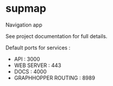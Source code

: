 # supmap

Navigation app

See project documentation for full details.

Default ports for services :

- API : 3000
- WEB SERVER : 443
- DOCS : 4000
- GRAPHHOPPER ROUTING : 8989
